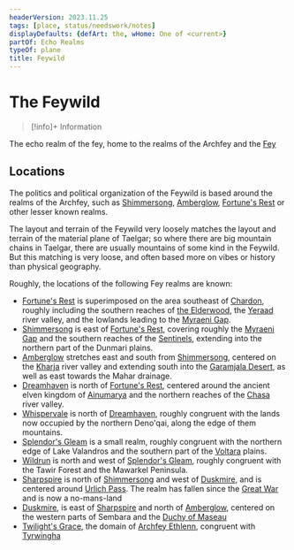 ```yaml
---
headerVersion: 2023.11.25
tags: [place, status/needswork/notes]
displayDefaults: {defArt: the, wHome: One of <current>}
partOf: Echo Realms
typeOf: plane
title: Feywild
---
```

# The Feywild
>[!info]+ Information
> 
>> 

The echo realm of the fey, home to the realms of the Archfey and the [Fey](<../../../../species/children-of-the-divine/fey/fey.md>)
## Locations

The politics and political organization of the Feywild is based around the realms of the Archfey, such as [Shimmersong](<./shimmersong.md>), [Amberglow](<./amberglow.md>), [Fortune's Rest](<./fortune-s-rest.md>) or other lesser known realms.

The layout and terrain of the Feywild very loosely matches the layout and terrain of the material plane of Taelgar; so where there are big mountain chains in Taelgar, there are usually mountains of some kind in the Feywild. But this matching is very loose, and often based more on vibes or history than physical geography. 

Roughly, the locations of the following Fey realms are known:
- [Fortune's Rest](<./fortune-s-rest.md>) is superimposed on the area southeast of [Chardon](<../../../../gazetteer/west-coast/chardonian-empire/chardon/chardon.md>), roughly including the southern reaches of [the Elderwood](<../../../../gazetteer/chasa-nahadi-watershed/elderwood.md>), the [Yeraad](<../../../../gazetteer/west-coast/rivers/yeraad.md>) river valley, and the lowlands leading to the [Myraeni Gap](<../../../../gazetteer/greater-dunmar/myraeni-gap.md>). 
- [Shimmersong](<./shimmersong.md>) is east of [Fortune's Rest](<./fortune-s-rest.md>), covering roughly the [Myraeni Gap](<../../../../gazetteer/greater-dunmar/myraeni-gap.md>) and the southern reaches of the [Sentinels](<../../../../gazetteer/sentinel-range/sentinel-range.md>), extending into the northern part of the Dunmari plains. 
- [Amberglow](<./amberglow.md>) stretches east and south from [Shimmersong](<./shimmersong.md>), centered on the [Kharja](<../../../../gazetteer/istaros-watershed/rivers/kharja.md>) river valley and extending south into the [Garamjala Desert](<../../../../gazetteer/greater-dunmar/garamjala-plateau/garamjala-desert.md>), as well as east towards the Mahar drainage. 
- [Dreamhaven](<./dreamhaven.md>) is north of [Fortune's Rest](<./fortune-s-rest.md>), centered around the ancient elven kingdom of [Ainumarya](<../../../../gazetteer/chasa-nahadi-watershed/ainumarya.md>) and the northern reaches of the [Chasa](<../../../../gazetteer/chasa-nahadi-watershed/rivers/chasa.md>) river valley.
- [Whispervale](<./whispervale.md>) is north of [Dreamhaven](<./dreamhaven.md>), roughly congruent with the lands now occupied by the northern Deno'qai, along the edge of them mountains.
- [Splendor's Gleam](<./splendor-s-gleam.md>) is a small realm, roughly congruent with the northern edge of Lake Valandros and the southern part of the [Voltara](<../../../../gazetteer/west-coast/chardonian-empire/northern-frontier/voltara.md>) plains. 
- [Wildrun](<./wildrun.md>) is north and west of [Splendor's Gleam](<./splendor-s-gleam.md>), roughly congruent with the Tawir Forest and the Mawarkel Peninsula.
- [Sharpspire](<./sharpspire.md>) is north of [Shimmersong](<./shimmersong.md>) and west of [Duskmire](<./duskmire.md>), and is centered around [Urlich Pass](<../../../../gazetteer/sentinel-range/urlich-pass.md>). The realm has fallen since the [Great War](<../../../../events/1500s/great-war.md>) and is now a no-mans-land
- [Duskmire](<./duskmire.md>), is east of [Sharpspire](<./sharpspire.md>) and north of [Amberglow](<./amberglow.md>), centered on the western parts of Sembara and the [Duchy of Maseau](<../../../../gazetteer/greater-sembara/duchy-of-maseau/duchy-of-maseau.md>)
- [Twilight's Grace](<./twilight-s-grace.md>), the domain of [Archfey Ethlenn](<../../../../people/extraplanar-powers/archfey-ethlenn.md>), congruent with [Tyrwingha](<../../../../gazetteer/greater-sembara/tyrwingha/tyrwingha.md>)





